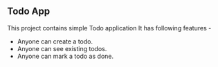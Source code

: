 ## Todo App 

This project contains simple Todo application
It has following features -
- Anyone can create a todo.
- Anyone can see existing todos.
- Anyone can mark a todo as done.